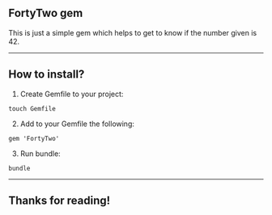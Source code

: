 ## FortyTwo gem

This is just a simple gem which helps to get to know if the number given is 42.

------------------------------------------------------------------------------------------------------------

## How to install?

1. Create Gemfile to your project:
```
touch Gemfile
```
2. Add to your Gemfile the following:
```
gem 'FortyTwo'
```
3. Run bundle:
```
bundle
```

------------------------------------------------------------------------------------------------------------

## Thanks for reading!

